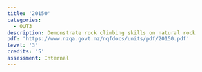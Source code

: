 ```yaml
---
title: '20150'
categories:
  - OUT3
description: Demonstrate rock climbing skills on natural rock
pdf: 'https://www.nzqa.govt.nz/nqfdocs/units/pdf/20150.pdf'
level: '3'
credits: '5'
assessment: Internal
---
```


